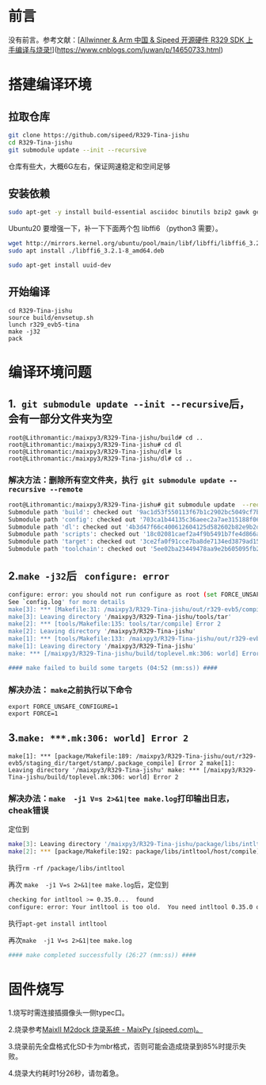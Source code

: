



# 前言

没有前言。参考文献：[[Allwinner & Arm 中国 & Sipeed 开源硬件 R329 SDK 上手编译与烧录!](https://www.cnblogs.com/juwan/p/14650733.html)](https://www.cnblogs.com/juwan/p/14650733.html)

# 搭建编译环境

## 拉取仓库

```sh
git clone https://github.com/sipeed/R329-Tina-jishu
cd R329-Tina-jishu
git submodule update --init --recursive
```

仓库有些大，大概6G左右，保证网速稳定和空间足够

## 安装依赖

```sh
sudo apt-get -y install build-essential asciidoc binutils bzip2 gawk gettext git libncurses5-dev libz-dev patch python3 python2.7 unzip zlib1g-dev lib32gcc1 libc6-dev-i386 subversion flex uglifyjs git-core gcc-multilib p7zip p7zip-full msmtp libssl-dev texinfo libglib2.0-dev xmlto qemu-utils upx libelf-dev autoconf automake libtool autopoint device-tree-compiler g++-multilib antlr3 gperf wget curl swig rsync
```

Ubuntu20 要增强一下，补一下下面两个包 libffi6 （python3 需要）。

```sh
wget http://mirrors.kernel.org/ubuntu/pool/main/libf/libffi/libffi6_3.2.1-8_amd64.deb
sudo apt install ./libffi6_3.2.1-8_amd64.deb

sudo apt-get install uuid-dev
```

## 开始编译

```
cd R329-Tina-jishu
source build/envsetup.sh
lunch r329_evb5-tina
make -j32
pack
```



# 编译环境问题

## 1.` git submodule update --init --recursive`后，会有一部分文件夹为空

```
root@Lithromantic:/maixpy3/R329-Tina-jishu/build# cd ..
root@Lithromantic:/maixpy3/R329-Tina-jishu# cd dl
root@Lithromantic:/maixpy3/R329-Tina-jishu/dl# ls
root@Lithromantic:/maixpy3/R329-Tina-jishu/dl# cd ..
```

### 解决方法：删除所有空文件夹，执行` git submodule update --recursive --remote` 

```sh
root@Lithromantic:/maixpy3/R329-Tina-jishu# git submodule update  --recursive --remote
Submodule path 'build': checked out '9ac1d53f550113f67b1c2902bc5049cf7bd48474'
Submodule path 'config': checked out '703ca1b44135c36aeec2a7ae315188f06aa1ea8e'
Submodule path 'dl': checked out '4b3d47f66c400612604125d582602b82e9b2d30b'
Submodule path 'scripts': checked out '18c02081caef2a4f9b5491b7fe4d866aeabd51b6'
Submodule path 'target': checked out '3ce2fa0f91cce7ba8de7134ed3879ad15908d0cb'
Submodule path 'toolchain': checked out '5ee02ba23449478aa9e2b605095fb2b9b880fb9f'
```

## 2.`make -j32`后 ` configure: error`

```sh
configure: error: you should not run configure as root (set FORCE_UNSAFE_CONFIGURE=1 in environment to bypass this check)
See `config.log' for more details
make[3]: *** [Makefile:31: /maixpy3/R329-Tina-jishu/out/r329-evb5/compile_dir/host/tar-1.28/.configured] Error 1
make[3]: Leaving directory '/maixpy3/R329-Tina-jishu/tools/tar'
make[2]: *** [tools/Makefile:135: tools/tar/compile] Error 2
make[2]: Leaving directory '/maixpy3/R329-Tina-jishu'
make[1]: *** [tools/Makefile:133: /maixpy3/R329-Tina-jishu/out/r329-evb5/staging_dir/target/stamp/.tools_install_yyyynyyynyyyyyyynnnyyyyyyyyyyynnyyyyyyyynyyynyyyyy] Error 2
make[1]: Leaving directory '/maixpy3/R329-Tina-jishu'
make: *** [/maixpy3/R329-Tina-jishu/build/toplevel.mk:306: world] Error 2

#### make failed to build some targets (04:52 (mm:ss)) ####
```

### 解决办法： `make`之前执行以下命令

```
export FORCE_UNSAFE_CONFIGURE=1
export FORCE=1
```

## 3.`make: ***.mk:306: world] Error 2`

`make[1]: *** [package/Makefile:189: /maixpy3/R329-Tina-jishu/out/r329-evb5/staging_dir/target/stamp/.package_compile] Error 2
make[1]: Leaving directory '/maixpy3/R329-Tina-jishu'
make: *** [/maixpy3/R329-Tina-jishu/build/toplevel.mk:306: world] Error 2`

### 解决办法：`make  -j1 V=s 2>&1|tee make.log`打印输出日志，cheak错误

定位到

```sh
make[3]: Leaving directory '/maixpy3/R329-Tina-jishu/package/libs/intltool'
make[2]: *** [package/Makefile:192: package/libs/intltool/host/compile] Error 2
```

执行` rm -rf /package/libs/intltool `

再次 `make  -j1 V=s 2>&1|tee make.log`后，定位到

```sh
checking for intltool >= 0.35.0...  found
configure: error: Your intltool is too old.  You need intltool 0.35.0 or later.
```

执行`apt-get install intltool`

再次`make  -j1 V=s 2>&1|tee make.log`

```sh
#### make completed successfully (26:27 (mm:ss)) ####

```

# 固件烧写

1.烧写时需连接插摄像头一侧typec口。

2.烧录参考[MaixII M2dock 烧录系统 - MaixPy (sipeed.com)。](https://cn.maixpy.sipeed.com/maixpy3/zh/install/maixii_m2dock/flash.html)

3.烧录前先全盘格式化SD卡为mbr格式，否则可能会造成烧录到85%时提示失败。

4.烧录大约耗时1分26秒，请勿着急。



